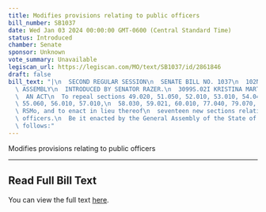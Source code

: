 ```yaml
---
title: Modifies provisions relating to public officers
bill_number: SB1037
date: Wed Jan 03 2024 00:00:00 GMT-0600 (Central Standard Time)
status: Introduced
chamber: Senate
sponsor: Unknown
vote_summary: Unavailable
legiscan_url: https://legiscan.com/MO/text/SB1037/id/2861846
draft: false
bill_text: "|\n  SECOND REGULAR SESSION\n  SENATE BILL NO. 1037\n  102ND GENERA L\
  \ ASSEMBLY\n  INTRODUCED BY SENATOR RAZER.\n  3099S.02I KRISTINA MARTIN, Secretary\n\
  \  AN ACT\n  To repeal sections 49.020, 51.050, 52.010, 53.010, 54.040, 55.010,\
  \ 55.060, 56.010, 57.010,\n  58.030, 59.021, 60.010, 77.040, 79.070, and 79.080,\
  \ RSMo, and to enact in lieu thereof\n  seventeen new sections relating to public\
  \ officers.\n  Be it enacted by the General Assembly of the State of Missouri, as\
  \ follows:"
---
```

Modifies provisions relating to public officers

---

## Read Full Bill Text

You can view the full text [here](https://legiscan.com/MO/text/SB1037/id/2861846).
